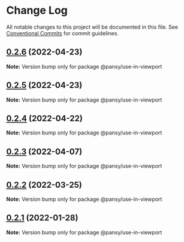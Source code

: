 # Change Log

All notable changes to this project will be documented in this file.
See [Conventional Commits](https://conventionalcommits.org) for commit guidelines.

## [0.2.6](https://github.com/pansyjs/react-hooks/compare/@pansy/use-in-viewport@0.2.5...@pansy/use-in-viewport@0.2.6) (2022-04-23)

**Note:** Version bump only for package @pansy/use-in-viewport





## [0.2.5](https://github.com/pansyjs/react-hooks/compare/@pansy/use-in-viewport@0.2.4...@pansy/use-in-viewport@0.2.5) (2022-04-23)

**Note:** Version bump only for package @pansy/use-in-viewport





## [0.2.4](https://github.com/pansyjs/react-hooks/compare/@pansy/use-in-viewport@0.2.3...@pansy/use-in-viewport@0.2.4) (2022-04-22)

**Note:** Version bump only for package @pansy/use-in-viewport





## [0.2.3](https://github.com/pansyjs/react-hooks/compare/@pansy/use-in-viewport@0.2.2...@pansy/use-in-viewport@0.2.3) (2022-04-07)

**Note:** Version bump only for package @pansy/use-in-viewport





## [0.2.2](https://github.com/pansyjs/react-hooks/compare/@pansy/use-in-viewport@0.2.1...@pansy/use-in-viewport@0.2.2) (2022-03-25)

**Note:** Version bump only for package @pansy/use-in-viewport





## [0.2.1](https://github.com/pansyjs/react-hooks/compare/@pansy/use-in-viewport@0.2.0...@pansy/use-in-viewport@0.2.1) (2022-01-28)

**Note:** Version bump only for package @pansy/use-in-viewport
